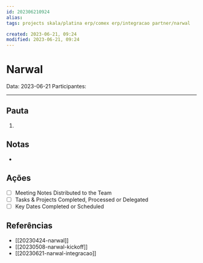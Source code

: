 ```yaml
---
id: 202306210924
alias: 
tags: projects skala/platina erp/comex erp/integracao partner/narwal

created: 2023-06-21, 09:24
modified: 2023-06-21, 09:24
---
```

# Narwal

Data: 2023-06-21
Participantes:

---

## Pauta

1. 

## Notas

- 

## Ações

- [ ] Meeting Notes Distributed to the Team
- [ ] Tasks & Projects Completed, Processed or Delegated
- [ ] Key Dates Completed or Scheduled

## Referências

- [[20230424-narwal]]
- [[20230508-narwal-kickoff]]
- [[20230621-narwal-integracao]]
